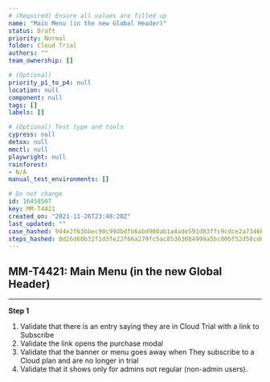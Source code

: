 ```yaml
---
# (Required) Ensure all values are filled up
name: "Main Menu (in the new Global Header)"
status: Draft
priority: Normal
folder: Cloud Trial
authors: ""
team_ownership: []

# (Optional)
priority_p1_to_p4: null
location: null
component: null
tags: []
labels: []

# (Optional) Test type and tools
cypress: null
detox: null
mmctl: null
playwright: null
rainforest: 
- N/A
manual_test_environments: []

# Do not change
id: 16458507
key: MM-T4421
created_on: "2021-11-26T23:48:20Z"
last_updated: ""
case_hashed: 944e2f63bbec90c99dbdfb6abd900ab1a4ade591d83ffc9cdce2a7346b136da9bb02f673de253332e2f0c5991c255b6b
steps_hashed: 0d26d60b32f1d3fe22f66a279fc5ac85363084999a5bc00bf52d58cd60ee6c0eb964133d603809fecf524c91dc57d7f1
---
```


<!-- (Auto-generated) Based on frontmatter's "key" and "name" -->

## MM-T4421: Main Menu (in the new Global Header)

---

**Step 1**

1. Validate that there is an entry saying they are in Cloud Trial with a link to Subscribe
2. Validate the link opens the purchase modal
3. Validate that the banner or menu goes away when They subscribe to a Cloud plan and are no longer in trial
4. Validate that it shows only for admins not regular (non-admin users).
